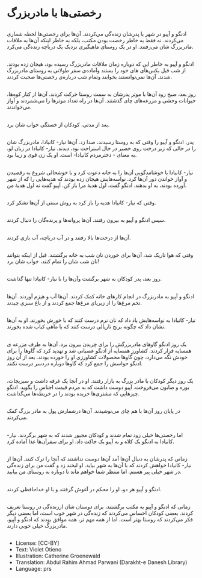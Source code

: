 # رخصتی‌ها با مادربزرگ

##
ادنگو و آپیو در شهر با پدرشان زنده‌گی می‌کردند. آن‌ها برای رخصتی‌ها لحظه شماری می‌کردند. نه فقط به خاطر رخصت بودن مکتب، بلکه به خاطر اینکه آن‌ها به ملاقات مادربزرگ شان می‌رفتند. او در یک روستای ماهیگیری نزدیک یک دریاچه زنده‌گی می‌کرد.

##
ادنگو و آپیو به خاطر این که دوباره زمان ملاقات مادربزرگ رسیده بود، هیجان زده بودند. از شب قبل بکس‌های های خود را بستند وآماده‌ی سفر طولانی به روستای مادربزرگ شدند. آن‌ها نمی‌توانستند بخوابند وتمام شب درباره‌ی رخصتی‌ها صحبت کردند.

##
روز بعد، صبح زود آن‌ها با موتر پدرشان به سمت روستا حرکت کردند. آن‌ها از کنار کوه‌ها، حیوانات وحشی و مزرعه‌های چای گذشتند. آن‌ها در راه تعداد موترها را می‌شمردند و آواز می‌خواندند.

##
بعد از مدتی، کودکان از خستگی خواب شان برد.

##
پدر، ادنگو و آپیو را وقتی که به روستا رسیدند، صدا زد. آن‌ها نیار- کانیادا، مادربزرگ شان را در حالی که زیر درخت روی حصیر در حال استراحت بود، دیدند. نیار- کانیادا در زبان لو، به معنای - دخترمردم کانیادا- است. او یک زن قوی و زیبا بود.

##
نیار- کانیادا با خوشامدگویی آن‌ها را به خانه دعوت کرد و با خوشحالی شروع به رقصیدن و آواز خواندن دور آن‌ها کرد. نواسه‌هایش هیجان زده بودند که هدیه‌هایی را که از شهر آورده بودند، به او بدهند. ادنگو گفت، اول هدیۀ مرا باز کن. آپیو گفت نه اول هدیۀ من.

##
وقتی که نیار- کانیادا هدیه را باز کرد به روش سنتی از آن‌ها تشکر کرد.

##
سپس ادنگو و آپیو به بیرون رفتند. آن‌ها پروانه‌ها و پرنده‌گان را دنبال کردند.

##
آن‌ها از درخت‌ها بالا رفتند و در آب دریاچه، آب بازی کردند.

##
وقتی که هوا تاریک شد، آن‌ها برای خوردن نان شب به خانه برگشتند. قبل از اینکه بتوانند نان شب شان را تمام کنند، خواب شان برد!

##
روز بعد، پدر کودکان به شهر برگشت وآن‌ها را با نیار- کانیادا تنها گذاشت.

##
ادنگو و آپیو به مادربزرگ در انجام کارهای خانه کمک کردند. آن‌ها آب و هیزم آوردند. آن‌ها تخم مرغ‌ها را از زیرپای مرغ‌ها جمع کردند و از باغ سبزی چیدند.

##
نیار- کانیادا به نواسه‌هایش یاد داد که نان نرم درست کنند که با خورش بخورند. او به آن‌ها نشان داد که چگونه برنج ناریالی درست کنند که با ماهی کباب شده بخورند.

##
یک روز ادنگو گاوهای مادربزرگش را برای چریدن بیرون برد. آن‌ها به طرف مزرعه ی همسایه فرار کردند. کشاورز همسایه از ادنگو عصبانی شد و تهدید کرد که گاوها را برای خودش نگه می‌دارد، چون گاوها محصولات کشاورزی او را خورده بودند. بعد از آن روز ادنگو حواسش را جمع کرد که گاوها دوباره دردسر درست نکنند.

##
یک روز دیگر کودکان با مادر بزرگ به بازار رفتند. او در آنجا یک غرفه داشت و سبزیجات، بوره و صابون می‌فروخت. آپیو دوست داشت که به مردم قیمت اجناس را بگوید. ادنگو چیزهایی که مشتری‌ها خریده بودند را در خریطه‌ها می‌گذاشت.

##
در پایان روز آن‌ها با هم چای می‌نوشیدند. آن‌ها درشمارش پول به مادر بزرگ کمک می‌کردند.

##
اما رخصتی‌ها خیلی زود تمام شدند و کودکان مجبور شدند که به شهر برگردند. نیار- کانیادا به ادنگو یک کلاه و به آپیو یک جاکت داد. او برای سفرآن‌ها غذا آماده کرد.

##
زمانی که پدرشان به دنبال آن‌ها آمد آن‌ها دوست نداشتند که آنجا را ترک کنند. آن‌ها از نیار- کانیادا خواهش کردند که با آن‌ها به شهر بیاید. او لبخند زد و گفت من برای زنده‌گی در شهر خیلی پیر هستم. اما منتظر شما خواهم ماند تا دوباره به روستای من بیایید.

##
ادنگو و آپیو هر دو، او را محکم در آغوش گرفتند و با او خداحافظی کردند.

##
زمانی که ادنگو و آپیو به مکتب برگشتند، برای دوستان شان اززنده‌گی در روستا تعریف کردند. بعضی کودکان احساس می‌کردند که زنده‌گی در شهر خوب است، اما بعضی دیگر فکر می‌کردند که روستا بهتر است. اما از همه مهم تر، همه موافق بودند که ادنگو و آپیو، مادربزرگ خیلی خوبی دارند.

##
* License: [CC-BY]
* Text: Violet Otieno
* Illustration: Catherine Groenewald
* Translation: Abdul Rahim Ahmad Parwani (Darakht-e Danesh Library)
* Language: prs
